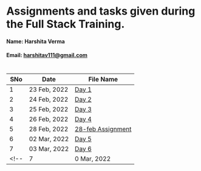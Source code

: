 # Assignments and tasks given during the Full Stack Training.

#### Name: Harshita Verma
#### Email: harshitav111@gmail.com

#

| SNo | Date | File Name |
| ------------- | ------------- | ------------- |
| 1 | 23 Feb, 2022 | [Day 1](https://github.com/ineffable23/fullstack-training/tree/main/Day%201) |
| 2 | 24 Feb, 2022 | [Day 2](https://github.com/ineffable23/fullstack-training/tree/main/Day%202) |
| 3 | 25 Feb, 2022 | [Day 3](https://github.com/ineffable23/fullstack-training/tree/main/Day%203) |
| 4 | 26 Feb, 2022 | [Day 4](https://github.com/ineffable23/fullstack-training/tree/main/Day%204) |
| 5 | 28 Feb, 2022 | [28-feb Assignment](https://github.com/ineffable23/fullstack-training/tree/main/28-feb%20Assignment) |
| 6 | 02 Mar, 2022 | [Day 5](https://github.com/ineffable23/fullstack-training/tree/main/Day%205%20CSS3-RWD-ANIMATION) |
| 7 | 03 Mar, 2022 | [Day 6]() |
<!-- | 7 | 0 Mar, 2022 | [Day ]() | -->
